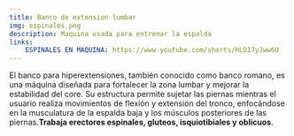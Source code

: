 ```yaml
---
title: Banco de extension lumbar
img: espinales.png
description: Maquina usada para entrenar la espalda
links:
    ESPINALES EN MAQUINA: https://www.youtube.com/shorts/HLD17yJww6U
---
```

El banco para hiperextensiones, también conocido como banco romano, es una máquina diseñada para fortalecer la zona lumbar y mejorar la estabilidad del core. Su estructura permite sujetar las piernas mientras el usuario realiza movimientos de flexión y extensión del tronco, enfocándose en la musculatura de la espalda baja y los músculos posteriores de las piernas.**Trabaja erectores espinales, gluteos, isquiotibiales y oblicuos**.